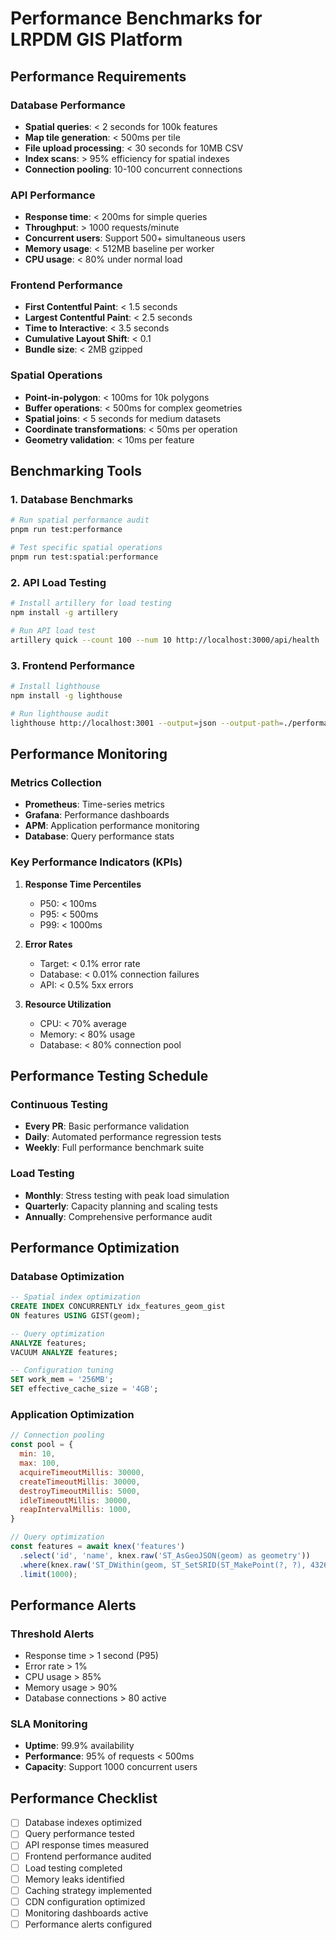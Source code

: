 # Performance Benchmarks for LRPDM GIS Platform

## Performance Requirements

### Database Performance
- **Spatial queries**: < 2 seconds for 100k features
- **Map tile generation**: < 500ms per tile  
- **File upload processing**: < 30 seconds for 10MB CSV
- **Index scans**: > 95% efficiency for spatial indexes
- **Connection pooling**: 10-100 concurrent connections

### API Performance
- **Response time**: < 200ms for simple queries
- **Throughput**: > 1000 requests/minute
- **Concurrent users**: Support 500+ simultaneous users
- **Memory usage**: < 512MB baseline per worker
- **CPU usage**: < 80% under normal load

### Frontend Performance
- **First Contentful Paint**: < 1.5 seconds
- **Largest Contentful Paint**: < 2.5 seconds
- **Time to Interactive**: < 3.5 seconds
- **Cumulative Layout Shift**: < 0.1
- **Bundle size**: < 2MB gzipped

### Spatial Operations
- **Point-in-polygon**: < 100ms for 10k polygons
- **Buffer operations**: < 500ms for complex geometries
- **Spatial joins**: < 5 seconds for medium datasets
- **Coordinate transformations**: < 50ms per operation
- **Geometry validation**: < 10ms per feature

## Benchmarking Tools

### 1. Database Benchmarks
```bash
# Run spatial performance audit
pnpm run test:performance

# Test specific spatial operations
pnpm run test:spatial:performance
```

### 2. API Load Testing
```bash
# Install artillery for load testing
npm install -g artillery

# Run API load test
artillery quick --count 100 --num 10 http://localhost:3000/api/health
```

### 3. Frontend Performance
```bash
# Install lighthouse
npm install -g lighthouse

# Run lighthouse audit
lighthouse http://localhost:3001 --output=json --output-path=./performance-report.json
```

## Performance Monitoring

### Metrics Collection
- **Prometheus**: Time-series metrics
- **Grafana**: Performance dashboards
- **APM**: Application performance monitoring
- **Database**: Query performance stats

### Key Performance Indicators (KPIs)
1. **Response Time Percentiles**
   - P50: < 100ms
   - P95: < 500ms
   - P99: < 1000ms

2. **Error Rates**
   - Target: < 0.1% error rate
   - Database: < 0.01% connection failures
   - API: < 0.5% 5xx errors

3. **Resource Utilization**
   - CPU: < 70% average
   - Memory: < 80% usage
   - Database: < 80% connection pool

## Performance Testing Schedule

### Continuous Testing
- **Every PR**: Basic performance validation
- **Daily**: Automated performance regression tests
- **Weekly**: Full performance benchmark suite

### Load Testing
- **Monthly**: Stress testing with peak load simulation
- **Quarterly**: Capacity planning and scaling tests
- **Annually**: Comprehensive performance audit

## Performance Optimization

### Database Optimization
```sql
-- Spatial index optimization
CREATE INDEX CONCURRENTLY idx_features_geom_gist 
ON features USING GIST(geom);

-- Query optimization
ANALYZE features;
VACUUM ANALYZE features;

-- Configuration tuning
SET work_mem = '256MB';
SET effective_cache_size = '4GB';
```

### Application Optimization
```javascript
// Connection pooling
const pool = {
  min: 10,
  max: 100,
  acquireTimeoutMillis: 30000,
  createTimeoutMillis: 30000,
  destroyTimeoutMillis: 5000,
  idleTimeoutMillis: 30000,
  reapIntervalMillis: 1000,
}

// Query optimization
const features = await knex('features')
  .select('id', 'name', knex.raw('ST_AsGeoJSON(geom) as geometry'))
  .where(knex.raw('ST_DWithin(geom, ST_SetSRID(ST_MakePoint(?, ?), 4326), ?)'), [lng, lat, radius])
  .limit(1000);
```

## Performance Alerts

### Threshold Alerts
- Response time > 1 second (P95)
- Error rate > 1%
- CPU usage > 85%
- Memory usage > 90%
- Database connections > 80 active

### SLA Monitoring
- **Uptime**: 99.9% availability
- **Performance**: 95% of requests < 500ms
- **Capacity**: Support 1000 concurrent users

## Performance Checklist

- [ ] Database indexes optimized
- [ ] Query performance tested
- [ ] API response times measured
- [ ] Frontend performance audited
- [ ] Load testing completed
- [ ] Memory leaks identified
- [ ] Caching strategy implemented
- [ ] CDN configuration optimized
- [ ] Monitoring dashboards active
- [ ] Performance alerts configured